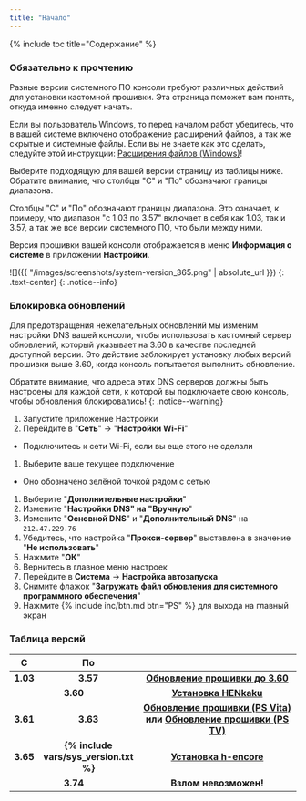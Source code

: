 ```yaml
---
title: "Начало"
---
```


{% include toc title="Содержание" %}

### Обязательно к прочтению

Разные версии системного ПО консоли требуют различных действий для установки кастомной прошивки. Эта страница поможет вам понять, откуда именно следует начать.

Если вы пользователь Windows, то перед началом работ убедитесь, что в вашей системе включено отображение расширений файлов, а так же скрытые и системные файлы. Если вы не знаете как это сделать, следуйте этой инструкции: [Расширения файлов (Windows)](https://customfw.xyz/file-extensions-windows)!

Выберите подходящую для вашей версии страницу из таблицы ниже. Обратите внимание, что столбцы "С" и "По" обозначают границы диапазона. 

Столбцы "С" и "По" обозначают границы диапазона. Это означает, к примеру, что диапазон "с 1.03 по 3.57" включает в себя как 1.03, так и 3.57, а так же все версии системного ПО, что были между ними.

Версия прошивки вашей консоли отображается в меню **Информация о системе** в приложении **Настройки**.

![]({{ "/images/screenshots/system-version_365.png" | absolute_url }})
{: .text-center}
{: .notice--info}

### Блокировка обновлений 

Для предотвращения нежелательных обновлений мы изменим настройки DNS вашей консоли, чтобы использовать кастомный сервер обновлений, который указывает на 3.60 в качестве последней доступной версии. Это действие заблокирует установку любых версий прошивки выше 3.60, когда консоль попытается выполнить обновление.

Обратите внимание, что адреса этих DNS серверов должны быть настроены для каждой сети, к которой вы подключаете свою консоль, чтобы обновления блокировались!
{: .notice--warning}

1. Запустите приложение Настройки
1. Перейдите в "**Сеть**" -> "**Настройки Wi-Fi**"
  + Подключитесь к сети Wi-Fi, если вы еще этого не сделали
1. Выберите ваше текущее подключение
  + Оно обозначено зелёной точкой рядом с сетью
1. Выберите "**Дополнительные настройки**"
1. Измените "**Настройки DNS" на "Вручную**"
1. Измените "**Основной DNS**" и "**Дополнительный DNS**" на `212.47.229.76`
1. Убедитесь, что настройка "**Прокси-сервер**" выставлена в значение "**Не использовать**"
1. Нажмите "**ОК**"
1. Вернитесь в главное меню настроек
1. Перейдите в **Система** -> **Настройка автозапуска**
1. Снимите флажок "**Загружать файл обновления для системного программного обеспечения**"
1. Нажмите {% include inc/btn.md btn="PS" %} для выхода на главный экран


### Таблица версий

<table>
  <colgroup>
    <col span="1" style="width: 10%;">
    <col span="1" style="width: 10%;">
    <col span="1" style="width: 80%;">
  </colgroup>
  <thead>
    <tr>
      <th style="text-align: center; font-weight: bold;">С</th>
      <th style="text-align: center; font-weight: bold;">По</th>
      <th style="text-align: center; font-weight: bold;"></th>
    </tr>
  </thead>
  <tbody>
    <tr>
      <td style="text-align: center; font-weight: bold;">1.03</td>
      <td style="text-align: center; font-weight: bold;">3.57</td>
      <td style="text-align: center; font-weight: bold;"><a href="updating-to-360">Обновление прошивки до 3.60</a></td>
    </tr>
    <tr>
      <td style="text-align: center; font-weight: bold;" colspan="2">3.60</td>
      <td style="text-align: center; font-weight: bold;"><a href="installing-henkaku">Установка HENkaku</a></td>
    </tr>
    <tr>
      <td style="text-align: center; font-weight: bold;">3.61</td>
      <td style="text-align: center; font-weight: bold;">3.63</td>
      <td style="text-align: center; font-weight: bold;"><a href="updating-firmware-ps-vita-365">Обновление прошивки (PS Vita)</a> или <a href="updating-firmware-ps-tv-365">Обновление прошивки (PS TV)</a></td>
    </tr>
    <tr>
      <td style="text-align: center; font-weight: bold;">3.65</td>
      <td style="text-align: center; font-weight: bold;">{% include vars/sys_version.txt %}</td>
      <td style="text-align: center; font-weight: bold;"><a href="installing-h-encore">Установка h-encore</a></td>
    </tr>
    <tr>
      <td style="text-align: center; font-weight: bold;" colspan="2">3.74</td>
      <td style="text-align: center; font-weight: bold;"><strong>Взлом невозможен!</strong></td>
    </tr>
  </tbody>
</table>
